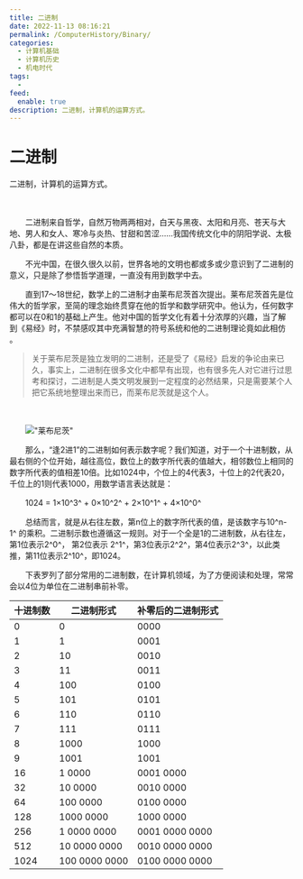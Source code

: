 ```yaml
---
title: 二进制
date: 2022-11-13 08:16:21
permalink: /ComputerHistory/Binary/
categories:
  - 计算机基础
  - 计算机历史
  - 机电时代
tags:
  - 
feed:
  enable: true
description: 二进制，计算机的运算方式。
---
```

# 二进制

二进制，计算机的运算方式。

<!-- more -->　　​

　　二进制来自哲学，自然万物两两相对，白天与黑夜、太阳和月亮、苍天与大地、男人和女人、寒冷与炎热、甘甜和苦涩……我国传统文化中的阴阳学说、太极八卦，都是在讲这些自然的本质。

　　不光中国，在很久很久以前，世界各地的文明也都或多或少意识到了二进制的意义，只是除了参悟哲学道理，一直没有用到数学中去。

　　直到17～18世纪，数学上的二进制才由莱布尼茨首次提出。莱布尼茨首先是位伟大的哲学家，至简的理念始终贯穿在他的哲学和数学研究中。他认为，任何数字都可以在0和1的基础上产生。他对中国的哲学文化有着十分浓厚的兴趣，当了解到《易经》时，不禁感叹其中充满智慧的符号系统和他的二进制理论竟如此相仿 。

> 关于莱布尼茨是独立发明的二进制，还是受了《易经》启发的争论由来已久，事实上，二进制在很多文化中都早有出现，也有很多先人对它进行过思考和探讨，二进制是人类文明发展到一定程度的必然结果，只是需要某个人把它系统地整理出来而已，而莱布尼茨就是这个人。

　　‍

　　!["莱布尼茨"](https://image.peterjxl.com/blog/image-20220820110934-1l8n2hr.png)

　　那么，“逢2进1”的二进制如何表示数字呢？我们知道，对于一个十进制数，从最右侧的个位开始，越往高位，数位上的数字所代表的值越大，相邻数位上相同的数字所代表的值相差10倍。比如1024中，个位上的4代表3，十位上的2代表20，千位上的1则代表1000，用数学语言表达就是：

　　1024 = 1×10^3^   + 0×10^2^  + 2×10^1^  + 4×10^0^

　　总结而言，就是从右往左数，第n位上的数字所代表的值，是该数字与10^n-1^  的乘积。二进制示数也遵循这一规则。对于一个全是1的二进制数，从右往左，第1位表示2^0^， 第2位表示 2^1^，第3位表示2^2^，第4位表示2^3^，以此类推，第11位表示2^10^，即1024。

　　下表罗列了部分常用的二进制数，在计算机领域，为了方便阅读和处理，常常会以4位为单位在二进制串前补零。

|十进制数|二进制形式|补零后的二进制形式|
| ----------| ---------------| --------------------|
|0|0|0000|
|1|1|0001|
|2|10|0010|
|3|11|0011|
|4|100|0100|
|5|101|0101|
|6|110|0110|
|7|111|0111|
|8|1000|1000|
|9|1001|1001|
|16|1 0000|0001 0000|
|32|10 0000|0010 0000|
|64|100 0000|0100 0000|
|128|1000 0000|1000 0000|
|256|1 0000 0000|0001 0000 0000|
|512|10 0000 0000|0010 0000 0000|
|1024|100 0000 0000|0100 0000 0000|

　　‍
